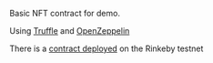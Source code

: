 Basic NFT contract for demo.

Using [Truffle](https://trufflesuite.com/docs/truffle/) and [OpenZeppelin](https://docs.openzeppelin.com/)

There is a [contract deployed](https://rinkeby.etherscan.io/address/0x1FC51cc9fb0cFd12590e0E2804B7fEc790Ce49bA) on the Rinkeby testnet